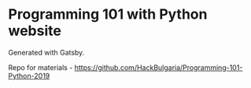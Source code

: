 # Programming 101 with Python website

Generated with Gatsby.

Repo for materials - <https://github.com/HackBulgaria/Programming-101-Python-2019>
